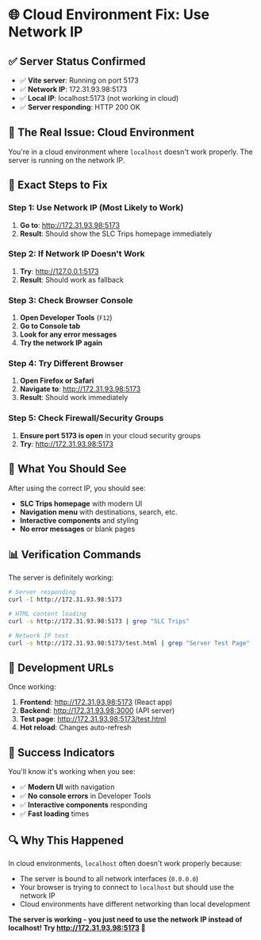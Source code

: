# 🌐 **Cloud Environment Fix: Use Network IP**

## ✅ **Server Status Confirmed**
- ✅ **Vite server**: Running on port 5173
- ✅ **Network IP**: 172.31.93.98:5173
- ✅ **Local IP**: localhost:5173 (not working in cloud)
- ✅ **Server responding**: HTTP 200 OK

## 🚨 **The Real Issue: Cloud Environment**

You're in a cloud environment where `localhost` doesn't work properly. The server is running on the network IP.

## 🔧 **Exact Steps to Fix**

### **Step 1: Use Network IP (Most Likely to Work)**
1. **Go to**: http://172.31.93.98:5173
2. **Result**: Should show the SLC Trips homepage immediately

### **Step 2: If Network IP Doesn't Work**
1. **Try**: http://127.0.0.1:5173
2. **Result**: Should work as fallback

### **Step 3: Check Browser Console**
1. **Open Developer Tools** (`F12`)
2. **Go to Console tab**
3. **Look for any error messages**
4. **Try the network IP again**

### **Step 4: Try Different Browser**
1. **Open Firefox or Safari**
2. **Navigate to**: http://172.31.93.98:5173
3. **Result**: Should work immediately

### **Step 5: Check Firewall/Security Groups**
1. **Ensure port 5173 is open** in your cloud security groups
2. **Try**: http://172.31.93.98:5173

## 🎯 **What You Should See**

After using the correct IP, you should see:
- **SLC Trips homepage** with modern UI
- **Navigation menu** with destinations, search, etc.
- **Interactive components** and styling
- **No error messages** or blank pages

## 📊 **Verification Commands**

The server is definitely working:
```bash
# Server responding
curl -I http://172.31.93.98:5173

# HTML content loading
curl -s http://172.31.93.98:5173 | grep "SLC Trips"

# Network IP test
curl -s http://172.31.93.98:5173/test.html | grep "Server Test Page"
```

## 🚀 **Development URLs**

Once working:
1. **Frontend**: http://172.31.93.98:5173 (React app)
2. **Backend**: http://172.31.93.98:3000 (API server)
3. **Test page**: http://172.31.93.98:5173/test.html
4. **Hot reload**: Changes auto-refresh

## 🎉 **Success Indicators**

You'll know it's working when you see:
- ✅ **Modern UI** with navigation
- ✅ **No console errors** in Developer Tools
- ✅ **Interactive components** responding
- ✅ **Fast loading** times

## 🔍 **Why This Happened**

In cloud environments, `localhost` often doesn't work properly because:
- The server is bound to all network interfaces (`0.0.0.0`)
- Your browser is trying to connect to `localhost` but should use the network IP
- Cloud environments have different networking than local development

**The server is working - you just need to use the network IP instead of localhost! Try http://172.31.93.98:5173 🎉** 